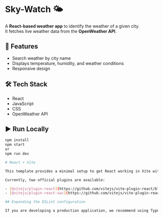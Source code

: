 # Sky-Watch 🌤️

A **React-based weather app** to identify the weather of a given city.  
It fetches live weather data from the **OpenWeather API**.

## 🚀 Features
- Search weather by city name
- Displays temperature, humidity, and weather conditions
- Responsive design

## 🛠️ Tech Stack
- React
- JavaScript
- CSS
- OpenWeather API

## ▶️ Run Locally
```bash
npm install
npm start
or
npm run dev

# React + Vite

This template provides a minimal setup to get React working in Vite with HMR and some ESLint rules.

Currently, two official plugins are available:

- [@vitejs/plugin-react](https://github.com/vitejs/vite-plugin-react/blob/main/packages/plugin-react) uses [Babel](https://babeljs.io/) for Fast Refresh
- [@vitejs/plugin-react-swc](https://github.com/vitejs/vite-plugin-react/blob/main/packages/plugin-react-swc) uses [SWC](https://swc.rs/) for Fast Refresh

## Expanding the ESLint configuration

If you are developing a production application, we recommend using TypeScript with type-aware lint rules enabled. Check out the [TS template](https://github.com/vitejs/vite/tree/main/packages/create-vite/template-react-ts) for information on how to integrate TypeScript and [`typescript-eslint`](https://typescript-eslint.io) in your project.
